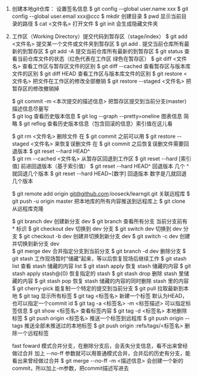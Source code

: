 1. 创建本地git仓库：
设置签名信息
    $ git config --global user.name xxx
    $ git config --global user.email xxx@ccc
    $ mkdir                                       创建目录
    $ pwd                                         显示当前目录的路径
    $ cat <文件名>                                 打开文件
    $ git init                                    会生成隐藏文件夹
    
2. 工作区（Working Directory）提交代码到暂存区（stage/index）
    $ git add <文件名>                            提交某一个文件或文件夹到暂存区
    $ git add .                                   提交当前仓库所有最新的到暂存区
    $ git add -A                                  提交当前仓库所有最新的到暂存区
    $ git status                                  查看当前仓库文件的状态（红色代表在工作区 绿色在暂存区）
    $ git diff <文件名>                            查看工作区与暂存区文件的区别
    $ git diff --cached                           查看暂存区与版本库文件的区别
    $ git diff HEAD                               查看工作区与版本库文件的区别
    $ git restore <文件名>                         把文件在工作区的修改全部撤销
    $ git restore --staged <文件名>                把暂存区的修改撤销掉

    $ git commit -m <本次提交的描述信息>            把暂存区提交到当前分支(master) 描述信息尽量写  
    $ git log                                     查看历史版本信息
    $ git log --graph --pretty=oneline            图表信息 简略
    $ git reflog                                  查看历史版本信息（包含回滚的信息）索引值在这儿看

    $ git rm <文件名>                              删除文件
                                                  在 $ git commit 之前可以用 $ git restore --staged <文件名> 来恢复误删文件
                                                  在 $ git commit 之后恢复误删文件需要回退版本 $ git reset --hard HEAD^   
    $ git rm --cached <文件名>                     从暂存区回退到工作区
    $ git reset --hard [索引值]                    前进回退版本（基于索引值）
    $ git reset --hard HEAD^                      回退版本 几个 ^ 就回退几个版本
    $ git reset --hard HEAD~[数字]                 回退版本 数字是几就回退几个版本

    $ git remote add origin git@github.com:looseck/learngit.git   关联远程库
    $ git push -u origin master                                   把本地库的所有内容推送到远程库上
    $ git clone                                                   从远程库克隆

    $ git branch dev                                              创建新分支 dev
    $ git branch                                                  查看所有分支 当前分支前有 * 标识
    $ git checkout dev                                            切换到 dev 分支
    $ git switch dev                                              切换到 dev 分支
    $ git checkout -b dev                                         创建并切换到新分支 dev
    $ git switch -c dev                                           创建并切换到新分支 dev   
    $ git merge dev                                               合并指定分支到当前分支
    $ git branch -d dev                                           删除分支
    $ git stash                                                   工作现场暂时“储藏”起来，等以后恢复现场后继续工作
    $ git stash list                                              查看 stash 储藏的内容 list
    $ git stash apply                                             恢复 stash 储藏的内容
    $ git stash apply stash@{0}                                   恢复指定的 stash
    $ git stash drop                                              删除 stash 里储藏的内容
    $ git stash pop                                               恢复 stash 储藏的内容的同时删除 stash 里的内容
    $ git cherry-pick                                             能复制一个特定的提交到当前分支
    $ git pull                                                    拉取最新到本地
    $ git tag                                                     显示所有标签
    $ git tag <标签名>                                             新建一个标签 默认为HEAD，也可以指定一个commit id
    $ git tag -a <标签名> -m <标签描述>                            可以指定标签信息
    $ git show <标签名>                                            查看标签内容
    $ git tag -d <标签名>                                          本地删除标签
    $ git push origin <标签名>                                     推送一个标签到远程库
    $ git push origin --tags                                      推送全部未推送过的本地标签
    $ git push origin :refs/tags/<标签名>                          删除一个远程标签


    fast foward 模式合并分支，在删除分支后，会丢失分支信息，看不出来曾经做过合并
    加上 --no-ff 参数就可以用普通模式合并，合并后的历史有分支，能看出来曾经做过合并
    $ git merge --no-ff -m <描述信息>      会创建一个新的 commit，所以加上-m参数，把commit描述写进去

